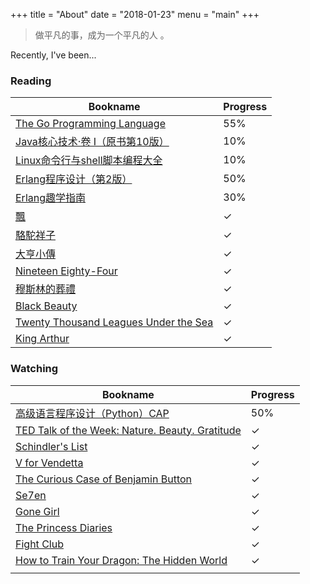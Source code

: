 +++
title = "About"
date = "2018-01-23"
menu = "main"
+++



> 做平凡的事，成为一个平凡的人 。



Recently, I've been...

### Reading 


| Bookname | Progress  |
| --- | --- |
| [The Go Programming Language](http://www.gopl.io/) | 55% |
| [Java核心技术·卷 I（原书第10版）](https://book.douban.com/subject/26880667/) | 10%|
| [Linux命令行与shell脚本编程大全](https://book.douban.com/subject/26854226/) | 10% |
| [Erlang程序设计（第2版）](http://www.ituring.com.cn/book/1264)| 50% |
| [Erlang趣学指南](https://www.epubit.com/book/detail/27325;jsessionid=C1041437DF3628719D8D3CB8B0EC19F3)| 30%|
| [飄](https://zh.wikipedia.org/zh/%E9%A3%84) | &#10003; |
| [駱駝祥子](https://zh.wikipedia.org/wiki/%E9%AA%86%E9%A9%BC%E7%A5%A5%E5%AD%90) | &#10003; |
| [大亨小傳](https://zh.wikipedia.org/wiki/%E4%BA%86%E4%B8%8D%E8%B5%B7%E7%9A%84%E7%9B%96%E8%8C%A8%E6%AF%94) | &#10003; |
| [Nineteen Eighty-Four](https://en.wikipedia.org/wiki/Nineteen_Eighty-Four) | &#10003; |
| [穆斯林的葬禮](https://zh.wikipedia.org/wiki/%E7%A9%86%E6%96%AF%E6%9E%97%E7%9A%84%E8%91%AC%E7%A4%BC) | &#10003; |
| [Black Beauty](https://en.wikipedia.org/wiki/Black_Beauty) | &#10003; |
| [Twenty Thousand Leagues Under the Sea](https://en.wikipedia.org/wiki/Twenty_Thousand_Leagues_Under_the_Sea) | &#10003; |
| [King Arthur](https://en.wikipedia.org/wiki/King_Arthur) | &#10003; |


### Watching

| Bookname | Progress  |
| --- | --- |
| [高级语言程序设计（Python）CAP](https://www.icourse163.org/course/HIT-1001616002) | 50% |
| [TED Talk of the Week: Nature. Beauty. Gratitude](https://www.goodnet.org/articles/ted-talk-week-nature-beauty-gratitude) |  &#10003; |
| [Schindler's List](https://www.imdb.com/title/tt0108052/)|  &#10003; |
| [V for Vendetta](https://www.imdb.com/title/tt0434409/) | &#10003; |
| [The Curious Case of Benjamin Button](https://www.imdb.com/title/tt0421715/) | &#10003; |
| [Se7en](https://www.imdb.com/title/tt0114369/?ref_=nm_knf_t1) | &#10003; |
| [Gone Girl](https://www.imdb.com/title/tt2267998/) | &#10003; |
| [The Princess Diaries](https://www.imdb.com/title/tt0247638/) | &#10003; |
| [Fight Club](https://www.imdb.com/title/tt0137523/)| &#10003; |
| [How to Train Your Dragon: The Hidden World](https://www.imdb.com/title/tt2386490/?ref_=nv_sr_1?ref_=nv_sr_1) | &#10003; |
|  |          |





